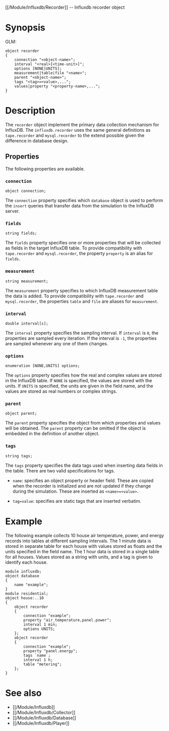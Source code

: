 [[/Module/Influxdb/Recorder]] -- Influxdb recorder object

# Synopsis

GLM:
~~~
object recorder
{
	connection "<object-name>";
	interval "<real>[<time-unit>]";
	options [NONE|UNITS];
	measurement|table|file "<name>";
	parent "<object-name>";
	tags "<tag>=<value>,...";
	values|property "<property-name>,...";
}
~~~

# Description

The `recorder` object implement the primary data collection mechanism for InfluxDB.  The `influxdb.recorder` uses the same general definitions as `tape.recorder` and `mysql.recorder` to the extend possible given the difference in database design.

## Properties

The following properties are available.

### `connection`
~~~
object connection;
~~~

The `connection` property specifies which `database` object is used to perform the `insert` queries that transfer data from the simulation to the InfluxDB server.

### `fields`

~~~
string fields;
~~~

The `fields` property specifies one or more properties that will be collected as fields in the target InfluxDB table. To provide compatibility with `tape.recorder` and `mysql.recorder`, the property `property` is an alias for `fields`.

### `measurement`

~~~
string measurement;
~~~

The `measurement` property specifies to which InfluxDB measurement table the data is added. To provide compatibility with `tape.recorder` and `mysql.recorder`, the properties `table` and `file` are aliases for `measurement`.

### `interval`

~~~
double interval[s];
~~~

The `interval` property specifies the sampling interval. If `interval` is `0`, the properties are sampled every iteration.  If the interval is `-1`, the properties are sampled whenever any one of them changes.

### `options`

~~~
enumeration [NONE,UNITS] options;
~~~

The `options` property specifies how the real and complex values are stored in the InfluxDB table.  If `NONE` is specified, the values are stored with the units.  If `UNITS` is specified, the units are given in the field name, and the values are stored as real numbers or complex strings.

### `parent`

~~~
object parent;
~~~

The `parent` property specifies the object from which properties and values will be obtained. The `parent` property can be omitted if the object is embedded in the definition of another object.

### `tags`

~~~
string tags;
~~~

The `tags` property specifies the data tags used when inserting data fields in the table. There are two valid specifications for tags.

- `name`: specifies an object property or header field.  These are copied when the recorder is initialized and are not updated if they change during the simulation.  These are inserted as `<name>=<value>`.

- `tag=value`: specifies are static tags that are inserted verbatim.

# Example

The following example collects 10 house air temperature, power, and energy records into tables at different sampling intervals. The 1 minute data is stored in separate table for each house with values stored as floats and the units specified in the field name. The 1 hour data is stored in a single table for all houses. Values stored as a string with units, and a tag is given to identify each house.

~~~
module influxdb;
object database
{
	name "example";
}
module residential;
object house:..10
{
	object recorder
	{
		connection "example";
		property "air_temperature,panel.power";
		interval 1 min;
		options UNITS;
	};
	object recorder
	{
		connection "example";
		property "panel.energy";
		tags `name`;
		interval 1 h;
		table "metering";
	};
}
~~~

# See also 

* [[/Module/Influxdb]]
* [[/Module/Influxdb/Collector]]
* [[/Module/Influxdb/Database]]
* [[/Module/Influxdb/Player]]
